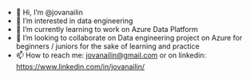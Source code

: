 - 👋 Hi, I’m @jovanailin
- 👀 I’m interested in data engineering
- 🌱 I’m currently learning to work on Azure Data Platform
- 💞️ I’m looking to collaborate on Data engineering project on Azure for beginners / juniors for the sake of learning and practice
- 📫 How to reach me: jovanailin@gmail.com or on linkedin: https://www.linkedin.com/in/jovanailin/

<!---
jovanailin/jovanailin is a ✨ special ✨ repository because its `README.md` (this file) appears on your GitHub profile.
You can click the Preview link to take a look at your changes.
--->
